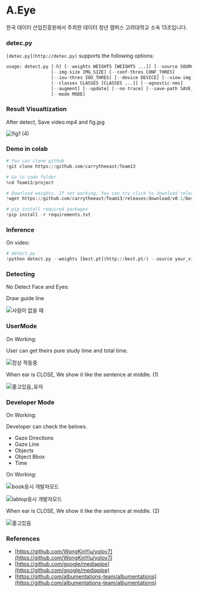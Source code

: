 # A.Eye
한국 데이터 산업진흥원에서 주최한 데이터 청년 캠퍼스
고려대학교 소속 13조입니다.
### detec.py

`[detec.py](http://detec.py)` supports the following options:

```python
usage: detect.py [-h] [--weights WEIGHTS [WEIGHTS ...]] [--source SOURCE]
                 [--img-size IMG_SIZE] [--conf-thres CONF_THRES]
                 [--iou-thres IOU_THRES] [--device DEVICE] [--view-img]
                 [--classes CLASSES [CLASSES ...]] [--agnostic-nms]
                 [--augment] [--update] [--no-trace] [--save-path SAVE_PATH]
                 [--mode MODE]
```

### Result Visualtization

After detect, Save video.mp4 and fig.jpg

![fig1 (4)](https://user-images.githubusercontent.com/98952505/186854344-e695787e-595f-4ecf-b2a5-726a5fc62e18.png)


### Demo in colab

```python
# You can clone github
!git clone https://github.com/carrytheeast/Team13

# Go to code folder
%cd Team13/project

# Download weights. If not working, You can try click to download release on this web. 
!wget https://github.com/carrytheeast/Team13/releases/download/v0.1/best.pt

# pip install required packages
!pip install -r requirements.txt
```

### Inference

On video:

```python
# detect.py
!python detect.py --weights [best.pt](http://best.pt/) --source your_video.mp4 --save_path your_path--mode 0
```

### Detecting

No Detect Face and Eyes:

Draw guide line

![사람이 없을 때](https://user-images.githubusercontent.com/98952505/186854480-c0510379-d948-4d12-9ff8-0ba8733d920b.png)


### UserMode

On Working:

User can get theirs pure study time and total time.

![정상 작동중](https://user-images.githubusercontent.com/98952505/186854500-1ae1a163-fc6e-422e-86dc-ae9670082b6e.png)


When ear is CLOSE, We show it like the sentence at middle. (1)

![졸고있음_유저](https://user-images.githubusercontent.com/98952505/186854533-800e0d9e-efaf-46bd-aee6-f4ddae8aaf65.png)


### Developer Mode

On Working:

Developer can check the belows.

- Gaze Directions
- Gaze Line
- Objects
- Object Bbox
- Time

On Working:

![book응시 개발자모드](https://user-images.githubusercontent.com/98952505/186854565-6e91dbe6-c487-4eb9-bcb6-1fd3d8e3cd88.png)


![labtop응시 개발자모드](https://user-images.githubusercontent.com/98952505/186854582-4d2eb123-1bb4-4efc-97c3-ae5d93763621.png)


When ear is CLOSE, We show it like the sentence at middle. (2)

![졸고있음](https://user-images.githubusercontent.com/98952505/186854614-11744ae4-cac0-40b6-8928-69e56623c841.png)


### References

- [https://github.com/WongKinYiu/yolov7](https://github.com/WongKinYiu/yolov7)
- [https://github.com/google/mediapipe](https://github.com/google/mediapipe)
- [https://github.com/albumentations-team/albumentations](https://github.com/albumentations-team/albumentations)
